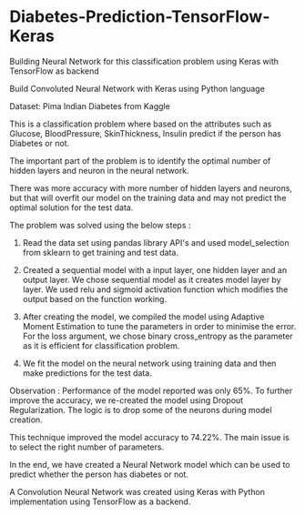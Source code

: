 # Diabetes-Prediction-TensorFlow-Keras
Building Neural Network for this classification problem using Keras with TensorFlow as backend

Build Convoluted Neural Network with Keras using Python language

Dataset: Pima Indian Diabetes from Kaggle

This is a classification problem where based on the attributes such as Glucose, BloodPressure, SkinThickness, Insulin predict if the person has Diabetes or not.

The important part of the problem is to identify the optimal number of hidden layers and neuron in the neural network.

There was more accuracy with more number of hidden layers and neurons, but that will overfit our model on the training data and may not predict the optimal solution for the test data.

The problem was solved using the below steps :

  1) Read the data set using pandas library API's and used model_selection from sklearn to get training and test data.

  2) Created a sequential model with a input layer, one hidden layer and an output layer.
     We chose sequential model as it creates model layer by layer.
     We used relu and sigmoid activation function which modifies the output based on the function working.

  3) After creating the model, we compiled the model using Adaptive Moment Estimation to tune the parameters in order to            minimise the error.
     For the loss argument, we chose binary cross_entropy as the parameter as it is efficient for classification problem.
  
  4) We fit the model on the neural network using training data and then make predictions for the test data.
  
Observation : Performance of the model reported was only 65%. To further improve the accuracy, we re-created the model using Dropout Regularization. The logic is to drop some of the neurons during model creation.

This technique improved the model accuracy to 74.22%. The main issue is to select the right number of parameters.

In the end, we have created a Neural Network model which can be used to predict whether the person has diabetes or not.

A Convolution Neural Network was created using Keras with Python implementation using TensorFlow as a backend.
